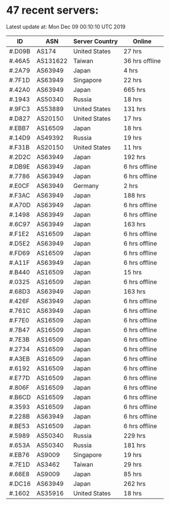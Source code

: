 # 47 recent servers:

Latest update at: Mon Dec 09 00:10:10 UTC 2019

| ID | ASN | Server Country | Online |
| -- | --- | -------------- | ------ |
| #.D09B | AS174 | United States | 27 hrs |
| #.46A5 | AS131622 | Taiwan | 36 hrs offline |
| #.2A79 | AS63949 | Japan | 4 hrs |
| #.7F1D | AS63949 | Singapore | 22 hrs |
| #.42A0 | AS63949 | Japan | 665 hrs |
| #.1943 | AS50340 | Russia | 18 hrs |
| #.9FC3 | AS53889 | United States | 131 hrs |
| #.D827 | AS20150 | United States | 17 hrs |
| #.EBB7 | AS16509 | Japan | 18 hrs |
| #.14D9 | AS49392 | Russia | 19 hrs |
| #.F31B | AS20150 | United States | 11 hrs |
| #.2D2C | AS63949 | Japan | 192 hrs |
| #.DB9E | AS63949 | Japan | 6 hrs offline |
| #.7786 | AS63949 | Japan | 6 hrs offline |
| #.E0CF | AS63949 | Germany | 2 hrs |
| #.F3AC | AS63949 | Japan | 188 hrs |
| #.A70D | AS63949 | Japan | 6 hrs offline |
| #.1498 | AS63949 | Japan | 6 hrs offline |
| #.6C97 | AS63949 | Japan | 163 hrs |
| #.F1E2 | AS16509 | Japan | 6 hrs offline |
| #.D5E2 | AS63949 | Japan | 6 hrs offline |
| #.FD69 | AS16509 | Japan | 6 hrs offline |
| #.A11F | AS63949 | Japan | 6 hrs offline |
| #.B440 | AS16509 | Japan | 15 hrs |
| #.0325 | AS16509 | Japan | 6 hrs offline |
| #.68D3 | AS63949 | Japan | 163 hrs |
| #.426F | AS63949 | Japan | 6 hrs offline |
| #.761C | AS63949 | Japan | 6 hrs offline |
| #.F7E0 | AS16509 | Japan | 6 hrs offline |
| #.7B47 | AS16509 | Japan | 6 hrs offline |
| #.7E3B | AS16509 | Japan | 6 hrs offline |
| #.2734 | AS16509 | Japan | 6 hrs offline |
| #.A3EB | AS16509 | Japan | 6 hrs offline |
| #.6192 | AS16509 | Japan | 6 hrs offline |
| #.E77D | AS16509 | Japan | 6 hrs offline |
| #.806F | AS16509 | Japan | 6 hrs offline |
| #.B6CD | AS16509 | Japan | 6 hrs offline |
| #.3593 | AS16509 | Japan | 6 hrs offline |
| #.228B | AS63949 | Japan | 6 hrs offline |
| #.BE53 | AS16509 | Japan | 6 hrs offline |
| #.5989 | AS50340 | Russia | 229 hrs |
| #.653A | AS50340 | Russia | 181 hrs |
| #.EB76 | AS9009 | Singapore | 19 hrs |
| #.7E1D | AS3462 | Taiwan | 29 hrs |
| #.66E8 | AS9009 | Japan | 85 hrs |
| #.DC16 | AS63949 | Japan | 262 hrs |
| #.1602 | AS35916 | United States | 18 hrs |

